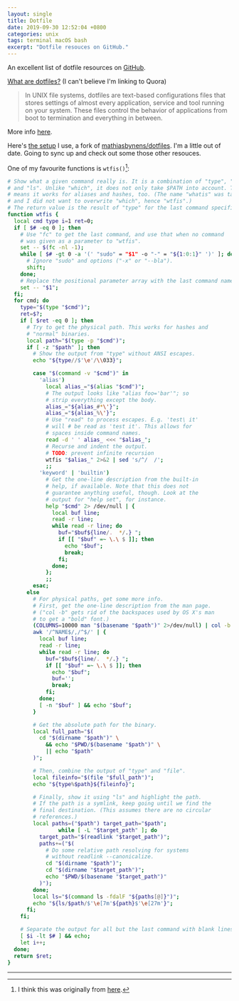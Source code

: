 ```yaml
---
layout: single
title: Dotfile
date: 2019-09-30 12:52:04 +0800
categories: unix
tags: terminal macOS bash
excerpt: "Dotfile resouces on GitHub."
---
```


An excellent list of dotfile resources on [GitHub](https://dotfiles.github.io).

[What are dotfiles?](https://www.quora.com/What-are-dotfiles/answer/Vipul-Gupta-216) (I can't believe I'm linking to Quora)

> In UNIX file systems, dotfiles are text-based configurations files that stores settings of almost every application, service and tool running on your system. These files control the behavior of applications from boot to termination and everything in between.

More info [here](https://wiki.debian.org/DotFiles).

Here's [the setup](https://github.com/jamesstout/dotfiles/tree/working) I use, a fork of [mathiasbynens/dotfiles](https://github.com/mathiasbynens/dotfiles). I'm a little out of date. Going to sync up and check out some those other resouces.

One of my favourite functions is `wtfis()`[^fn-wtfis]:

```bash
# Show what a given command really is. It is a combination of "type", "file"
# and "ls". Unlike "which", it does not only take $PATH into account. This
# means it works for aliases and hashes, too. (The name "whatis" was taken,
# and I did not want to overwrite "which", hence "wtfis".)
# The return value is the result of "type" for the last command specified.
function wtfis {
  local cmd type i=1 ret=0;
  if [ $# -eq 0 ]; then
    # Use "fc" to get the last command, and use that when no command
    # was given as a parameter to "wtfis".
    set -- $(fc -nl -1);
    while [ $# -gt 0 -a '(' "sudo" = "$1" -o "-" = "${1:0:1}" ')' ]; do
      # Ignore "sudo" and options ("-x" or "--bla").
      shift;
    done;
    # Replace the positional parameter array with the last command name.
    set -- "$1";
  fi;
  for cmd; do
    type="$(type "$cmd")";
    ret=$?;
    if [ $ret -eq 0 ]; then
      # Try to get the physical path. This works for hashes and
      # "normal" binaries.
      local path="$(type -p "$cmd")";
      if [ -z "$path" ]; then
        # Show the output from "type" without ANSI escapes.
        echo "${type//$'\e'/\\033}";

        case "$(command -v "$cmd")" in
          'alias')
            local alias_="$(alias "$cmd")";
            # The output looks like "alias foo='bar'"; so
            # strip everything except the body.
            alias_="${alias_#*\'}";
            alias_="${alias_%\'}";
            # Use "read" to process escapes. E.g. 'test\ it'
            # will # be read as 'test it'. This allows for
            # spaces inside command names.
            read -d ' ' alias_ <<< "$alias_";
            # Recurse and indent the output.
            # TODO: prevent infinite recursion
            wtfis "$alias_" 2>&2 | sed 's/^/  /';
            ;;
          'keyword' | 'builtin')
            # Get the one-line description from the built-in
            # help, if available. Note that this does not
            # guarantee anything useful, though. Look at the
            # output for "help set", for instance.
            help "$cmd" 2> /dev/null | {
              local buf line;
              read -r line;
              while read -r line; do
                buf="$buf${line/.  */.} ";
                if [[ "$buf" =~ \.\ $ ]]; then
                  echo "$buf";
                  break;
                fi;
              done;
            };
            ;;
        esac;
      else
        # For physical paths, get some more info.
        # First, get the one-line description from the man page.
        # ("col -b" gets rid of the backspaces used by OS X's man
        # to get a "bold" font.)
        (COLUMNS=10000 man "$(basename "$path")" 2>/dev/null) | col -b | \
        awk '/^NAME$/,/^$/' | {
          local buf line;
          read -r line;
          while read -r line; do
            buf="$buf${line/.  */.} ";
            if [[ "$buf" =~ \.\ $ ]]; then
              echo "$buf";
              buf='';
              break;
            fi;
          done;
          [ -n "$buf" ] && echo "$buf";
        }

        # Get the absolute path for the binary.
        local full_path="$(
          cd "$(dirname "$path")" \
            && echo "$PWD/$(basename "$path")" \
            || echo "$path"
        )";

        # Then, combine the output of "type" and "file".
        local fileinfo="$(file "$full_path")";
        echo "${type%$path}${fileinfo}";

        # Finally, show it using "ls" and highlight the path.
        # If the path is a symlink, keep going until we find the
        # final destination. (This assumes there are no circular
        # references.)
        local paths=("$path") target_path="$path";
                while [ -L "$target_path" ]; do
          target_path="$(readlink "$target_path")";
          paths+=("$(
            # Do some relative path resolving for systems
            # without readlink --canonicalize.
            cd "$(dirname "$path")";
            cd "$(dirname "$target_path")";
            echo "$PWD/$(basename "$target_path")"
          )");
        done;
        local ls="$(command ls -fdalF "${paths[@]}")";
        echo "${ls/$path/$'\e[7m'${path}$'\e[27m'}";
      fi;
    fi;

    # Separate the output for all but the last command with blank lines.
    [ $i -lt $# ] && echo;
    let i++;
  done;
  return $ret;
}
```
***

[^fn-wtfis]: I think this was originally from [here](https://github.com/janmoesen/tilde/blob/cdc2c029eb49524f1c406c0f8ca2d5186b25fc65/.bash/commands#L543).

